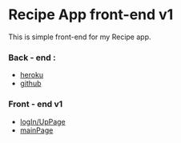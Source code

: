 # Recipe App front-end v1

This is simple front-end for my Recipe app.

### Back - end :

- [heroku](https://recipe-app-back.herokuapp.com/recipe)
- [github](https://github.com/VitaliiLynnyk/recipe-app)

### Front - end v1

- [logIn/UpPage](https://vitaliilynnyk.github.io/recipe-app-front/login.html)
- [mainPage](https://vitaliilynnyk.github.io/recipe-app-front/main.html)

